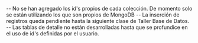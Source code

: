 -- No se han agregado los id's propios de cada colección. De momento solo se están utilizando los que son propios de MongoDB
-- La inserción de registros queda pendiente hasta la siguiente clase de Taller Base de Datos.
-- Las tablas de detalle no están desarrolladas hasta que se profundice en el uso de id's definidas por el usuario.
